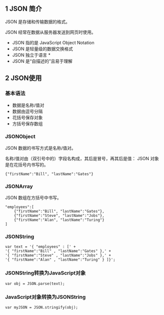 ## 1 JSON 简介

JSON 是存储和传输数据的格式。

JSON 经常在数据从服务器发送到网页时使用。

* JSON 指的是 JavaScript Object Notation
* JSON 是轻量级的数据交换格式
* JSON 独立于语言 *
* JSON 是“自描述的”且易于理解


## 2 JSON使用
### 基本语法

* 数据是名称/值对
* 数据由逗号分隔
* 花括号保存对象
* 方括号保存数组
### JSONObject
JSON 数据的书写方式是名称/值对。

名称/值对由（双引号中的）字段名构成，其后是冒号，再其后是值：
JSON 对象是在花括号内书写的。
```
{"firstName":"Bill", "lastName":"Gates"} 
```
### JSONArray
JSON 数组在方括号中书写。

```
"employees":[
    {"firstName":"Bill", "lastName":"Gates"}, 
    {"firstName":"Steve", "lastName":"Jobs"}, 
    {"firstName":"Alan", "lastName":"Turing"}
]
```
### JSONString
```
var text = '{ "employees" : [' +
'{ "firstName":"Bill" , "lastName":"Gates" },' +
'{ "firstName":"Steve" , "lastName":"Jobs" },' +
'{ "firstName":"Alan" , "lastName":"Turing" } ]}';
```
### JSONString转换为JavaScript对象
```
var obj = JSON.parse(text);
```

### JavaScript对象转换为JSONString

```
var myJSON = JSON.stringify(obj);
```